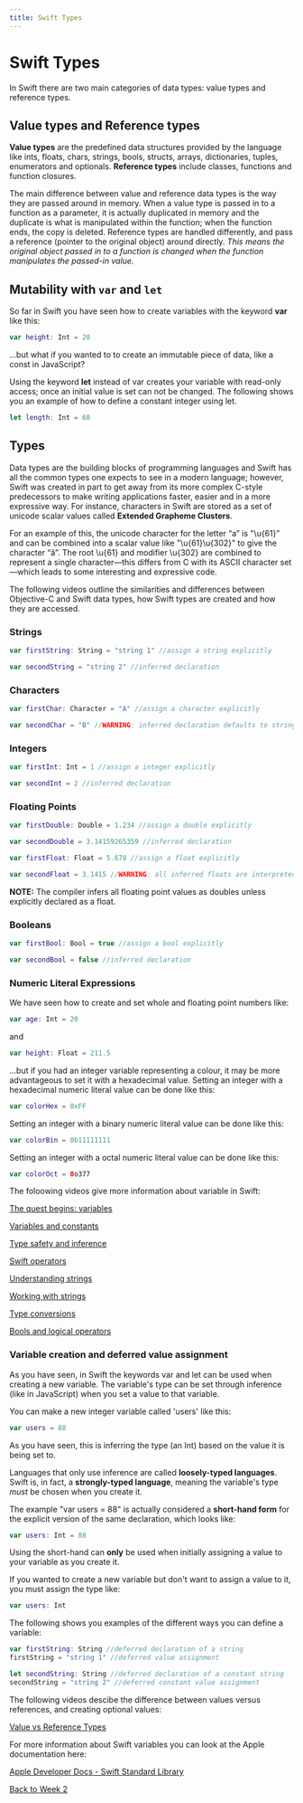 ```yaml
---
title: Swift Types
---
```


# Swift Types

In Swift there are two main categories of data types: value types and reference types.

## Value types and Reference types

**Value types** are the predefined data structures provided by the language like ints, floats, chars, strings, bools, structs, arrays, dictionaries, tuples, enumerators and optionals. **Reference types** include classes, functions and function closures.

The main difference between value and reference data types is the way they are passed around in memory. When a value type is passed in to a function as a parameter, it is actually duplicated in memory and the duplicate is what is manipulated within the function; when the function ends, the copy is deleted. Reference types are handled differently, and pass a reference (pointer to the original object) around directly. *This means the original object passed in to a function is changed when the function manipulates the passed-in value.*

## Mutability with `var` and `let`

So far in Swift you have seen how to create variables with the keyword **var** like this:

```swift
var height: Int = 20
```

...but what if you wanted to to create an immutable piece of data, like a const in JavaScript?

Using the keyword **let** instead of var creates your variable with read-only access; once an initial value is set can not be changed. The following shows you an example of how to define a constant integer using let.

```swift
let length: Int = 60
```

## Types

Data types are the building blocks of programming languages and Swift has all the common types one expects to see in a modern language; however, Swift was created in part to get away from its more complex C-style predecessors to make writing applications faster, easier and in a more expressive way. For instance, characters in Swift are stored as a set of unicode scalar values called **Extended Grapheme Clusters**.

For an example of this, the unicode character for the letter “a” is "\u{61}” and can be combined into a scalar value like "\u{61}\u{302}" to give the character “â”. The root \u{61} and modifier \u{302} are combined to represent a single character—this differs from C with its ASCII character set—which leads to some interesting and expressive code.

The following videos outline the similarities and differences between Objective-C and Swift data types, how Swift types are created and how they are accessed.

### Strings

```swift
var firstString: String = "string 1" //assign a string explicitly

var secondString = "string 2" //inferred declaration
```

### Characters

```swift
var firstChar: Character = "A" //assign a character explicitly

var secondChar = "B" //WARNING: inferred declaration defaults to string
```

### Integers

```swift
var firstInt: Int = 1 //assign a integer explicitly

var secondInt = 2 //inferred declaration
```

### Floating Points

```swift
var firstDouble: Double = 1.234 //assign a double explicitly

var secondDouble = 3.14159265359 //inferred declaration
```

```swift
var firstFloat: Float = 5.678 //assign a float explicitly

var secondFloat = 3.1415 //WARNING: all inferred floats are interpreted as doubles
```

**NOTE:** The compiler infers all floating point values as doubles unless explicitly declared as a float.

### Booleans

```swift
var firstBool: Bool = true //assign a bool explicitly

var secondBool = false //inferred declaration
```

### Numeric Literal Expressions

We have seen how to create and set whole and floating point numbers like:

```swift
var age: Int = 20
```

and

```swift
var height: Float = 211.5
```

...but if you had an integer variable representing a colour, it may be more advantageous to set it with a hexadecimal value. Setting an integer with a hexadecimal numeric literal value can be done like this:

```swift
var colorHex = 0xFF
```

Setting an integer with a binary numeric literal value can be done like this:

```swift
var colorBin = 0b11111111
```

Setting an integer with a octal numeric literal value can be done like this:

```swift
var colorOct = 0o377
```

The foloowing videos give more information about variable in Swift:

[The quest begins: variables <Badge text='Linkedin Learning'/>](https://www.linkedin.com/learning/swift-5-essential-training/the-quest-begins-variables?u=2199673)

[Variables and constants <Badge text='Linkedin Learning'/>](https://www.linkedin.com/learning/swift-5-essential-training/variables-and-constants?u=2199673)

[Type safety and inference <Badge text='Linkedin Learning'/>](https://www.linkedin.com/learning/swift-5-essential-training/type-safety-and-inference?u=2199673)

[Swift operators <Badge text='Linkedin Learning'/>](https://www.linkedin.com/learning/swift-5-essential-training/swift-operators?u=2199673)

[Understanding strings <Badge text='Linkedin Learning'/>](https://www.linkedin.com/learning/swift-5-essential-training/understanding-strings?u=2199673)

[Working with strings <Badge text='Linkedin Learning'/>](https://www.linkedin.com/learning/swift-5-essential-training/working-with-strings?u=2199673)

[Type conversions <Badge text='Linkedin Learning'/>](https://www.linkedin.com/learning/swift-5-essential-training/type-conversions?u=2199673)

[Bools and logical operators <Badge text='Linkedin Learning'/>](https://www.linkedin.com/learning/swift-5-essential-training/bools-and-logical-operators?u=2199673)

### Variable creation and deferred value assignment

As you have seen, in Swift the keywords var and let can be used when creating a new variable. The variable's type can be set through inference (like in JavaScript) when you set a value to that variable.

You can make a new integer variable called 'users' like this:

```swift
var users = 88
```

As you have seen, this is inferring the type (an Int) based on the value it is being set to.

Languages that only use inference are called **loosely-typed languages**. Swift is, in fact, a **strongly-typed language**, meaning the variable's type *must* be chosen when you create it.

The example "var users = 88" is actually considered a **short-hand form** for the explicit version of the same declaration, which looks like:

```swift
var users: Int = 88
```

Using the short-hand can **only** be used when initially assigning a value to your variable as you create it.

If you wanted to create a new variable but don't want to assign a value to it, you must assign the type like:

```swift
var users: Int
```

The following shows you examples of the different ways you can define a variable:

```swift
var firstString: String //deferred declaration of a string
firstString = "string 1" //deferred value assignment

let secondString: String //deferred declaration of a constant string
secondString = "string 2" //deferred constant value assignment
```

The following videos descibe the difference between values versus references, and creating optional values:

[Value vs Reference Types <Badge text='Linkedin Learning'/>](https://www.linkedin.com/learning/swift-5-essential-training/value-vs-reference-types?u=2199673)

For more information about Swift variables you can look at the Apple documentation here:

[Apple Developer Docs - Swift Standard Library](https://developer.apple.com/documentation/swift/swift_standard_library)

[Back to Week 2](./index.md#during-class)
